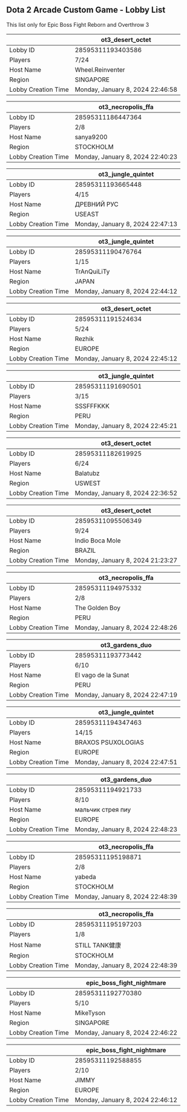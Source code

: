 ## Dota 2 Arcade Custom Game - Lobby List

This list only for Epic Boss Fight Reborn and Overthrow 3

|  | ot3_desert_octet |
| ------ | ------ |
| Lobby ID | 28595311193403586 |
| Players | 7/24 |
| Host Name | Wheel.Reinventer |
| Region | SINGAPORE |
| Lobby Creation Time | Monday, January 8, 2024 22:46:58 |


|  | ot3_necropolis_ffa |
| ------ | ------ |
| Lobby ID | 28595311186447364 |
| Players | 2/8 |
| Host Name | sanya9200 |
| Region | STOCKHOLM |
| Lobby Creation Time | Monday, January 8, 2024 22:40:23 |


|  | ot3_jungle_quintet |
| ------ | ------ |
| Lobby ID | 28595311193665448 |
| Players | 4/15 |
| Host Name | ДРЕВНИЙ РУС |
| Region | USEAST |
| Lobby Creation Time | Monday, January 8, 2024 22:47:13 |


|  | ot3_jungle_quintet |
| ------ | ------ |
| Lobby ID | 28595311190476764 |
| Players | 1/15 |
| Host Name | TrAnQuiLiTy |
| Region | JAPAN |
| Lobby Creation Time | Monday, January 8, 2024 22:44:12 |


|  | ot3_desert_octet |
| ------ | ------ |
| Lobby ID | 28595311191524634 |
| Players | 5/24 |
| Host Name | Rezhik |
| Region | EUROPE |
| Lobby Creation Time | Monday, January 8, 2024 22:45:12 |


|  | ot3_jungle_quintet |
| ------ | ------ |
| Lobby ID | 28595311191690501 |
| Players | 3/15 |
| Host Name | SSSFFFKKK |
| Region | PERU |
| Lobby Creation Time | Monday, January 8, 2024 22:45:21 |


|  | ot3_desert_octet |
| ------ | ------ |
| Lobby ID | 28595311182619925 |
| Players | 6/24 |
| Host Name | Balatubz |
| Region | USWEST |
| Lobby Creation Time | Monday, January 8, 2024 22:36:52 |


|  | ot3_desert_octet |
| ------ | ------ |
| Lobby ID | 28595311095506349 |
| Players | 9/24 |
| Host Name | Indio Boca Mole |
| Region | BRAZIL |
| Lobby Creation Time | Monday, January 8, 2024 21:23:27 |


|  | ot3_necropolis_ffa |
| ------ | ------ |
| Lobby ID | 28595311194975332 |
| Players | 2/8 |
| Host Name | The Golden Boy |
| Region | PERU |
| Lobby Creation Time | Monday, January 8, 2024 22:48:26 |


|  | ot3_gardens_duo |
| ------ | ------ |
| Lobby ID | 28595311193773442 |
| Players | 6/10 |
| Host Name | El vago de la Sunat |
| Region | PERU |
| Lobby Creation Time | Monday, January 8, 2024 22:47:19 |


|  | ot3_jungle_quintet |
| ------ | ------ |
| Lobby ID | 28595311194347463 |
| Players | 14/15 |
| Host Name | BRAXOS PSUXOLOGIAS |
| Region | EUROPE |
| Lobby Creation Time | Monday, January 8, 2024 22:47:51 |


|  | ot3_gardens_duo |
| ------ | ------ |
| Lobby ID | 28595311194921733 |
| Players | 8/10 |
| Host Name | мальчик стрея пиу |
| Region | EUROPE |
| Lobby Creation Time | Monday, January 8, 2024 22:48:23 |


|  | ot3_necropolis_ffa |
| ------ | ------ |
| Lobby ID | 28595311195198871 |
| Players | 2/8 |
| Host Name | yabeda |
| Region | STOCKHOLM |
| Lobby Creation Time | Monday, January 8, 2024 22:48:39 |


|  | ot3_necropolis_ffa |
| ------ | ------ |
| Lobby ID | 28595311195197203 |
| Players | 1/8 |
| Host Name | STILL TANK健康 |
| Region | STOCKHOLM |
| Lobby Creation Time | Monday, January 8, 2024 22:48:39 |


|  | epic_boss_fight_nightmare |
| ------ | ------ |
| Lobby ID | 28595311192770380 |
| Players | 5/10 |
| Host Name | MikeTyson |
| Region | SINGAPORE |
| Lobby Creation Time | Monday, January 8, 2024 22:46:22 |


|  | epic_boss_fight_nightmare |
| ------ | ------ |
| Lobby ID | 28595311192588855 |
| Players | 2/10 |
| Host Name | JIMMY |
| Region | EUROPE |
| Lobby Creation Time | Monday, January 8, 2024 22:46:12 |


